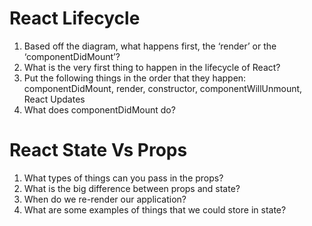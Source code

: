 # React Lifecycle
1. Based off the diagram, what happens first, the ‘render’ or the ‘componentDidMount’?
2. What is the very first thing to happen in the lifecycle of React?
3. Put the following things in the order that they happen: componentDidMount, render, constructor, componentWillUnmount, React Updates
4. What does componentDidMount do?

# React State Vs Props
1. What types of things can you pass in the props?
2. What is the big difference between props and state?
3. When do we re-render our application?
4. What are some examples of things that we could store in state?